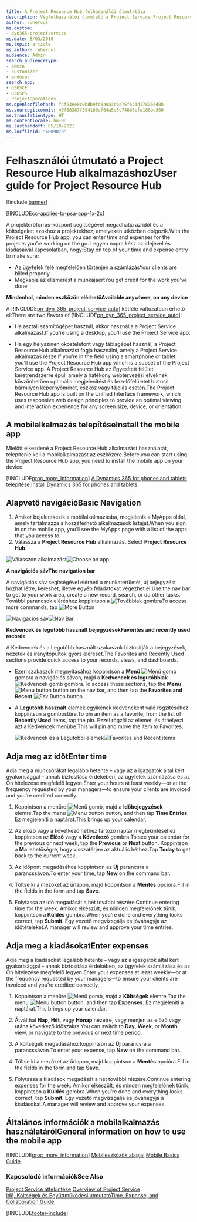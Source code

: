 ```yaml
---
title: A Project Resource Hub felhasználói útmutatója
description: Végfelhasználói útmutató a Project Service Project Resource Hub alkalmazásához
author: ruhercul
ms.custom:
- dyn365-projectservice
ms.date: 8/03/2018
ms.topic: article
ms.author: ruhercul
audience: Admin
search.audienceType:
- admin
- customizer
- enduser
search.app:
- D365CE
- D365PS
- ProjectOperations
ms.openlocfilehash: f4f93ee0c0bdb9fc6a9a3c6a75f6c3d178766d0b
ms.sourcegitcommit: 40f68387f594180af64a5e5c748b6efa188bd300
ms.translationtype: HT
ms.contentlocale: hu-HU
ms.lasthandoff: 05/10/2021
ms.locfileid: "6009079"
---
```

# <a name="user-guide-for-project-resource-hub"></a><span data-ttu-id="98195-103">Felhasználói útmutató a Project Resource Hub alkalmazáshoz</span><span class="sxs-lookup"><span data-stu-id="98195-103">User guide for Project Resource Hub</span></span>

[!include [banner](../includes/psa-now-project-operations.md)]

[!INCLUDE[cc-applies-to-psa-app-1x-2x](../includes/cc-applies-to-psa-app-1x-2x.md)]

<span data-ttu-id="98195-104">A projekterőforrás-központ segítségével megadhatja az időt és a költségeket azokhoz a projektekhez, amelyeken útközben dolgozik.</span><span class="sxs-lookup"><span data-stu-id="98195-104">With the Project Resource Hub app, you can enter time and expenses for the projects you’re working on the go.</span></span> <span data-ttu-id="98195-105">Legyen napra kész az idejével és kiadásaival kapcsolatban, hogy:</span><span class="sxs-lookup"><span data-stu-id="98195-105">Stay on top of your time and expense entry to make sure:</span></span>

- <span data-ttu-id="98195-106">Az ügyfelek felé megfelelően történjen a számlázás</span><span class="sxs-lookup"><span data-stu-id="98195-106">Your clients are billed properly</span></span>
- <span data-ttu-id="98195-107">Megkapja az elismerést a munkájáért</span><span class="sxs-lookup"><span data-stu-id="98195-107">You get credit for the work you’ve done</span></span>

<span data-ttu-id="98195-108">**Mindenhol, minden eszközön elérhető**</span><span class="sxs-lookup"><span data-stu-id="98195-108">**Available anywhere, on any device**</span></span>

<span data-ttu-id="98195-109">A [!INCLUDE[pn_dyn_365_project_service_auto](../includes/pn-dyn-365-project-service-auto.md)] kétféle változatban érhető el:</span><span class="sxs-lookup"><span data-stu-id="98195-109">There are two flavors of [!INCLUDE[pn_dyn_365_project_service_auto](../includes/pn-dyn-365-project-service-auto.md)]:</span></span> 

- <span data-ttu-id="98195-110">Ha asztali számítógépet használ, akkor használja a Project Service alkalmazást.</span><span class="sxs-lookup"><span data-stu-id="98195-110">If you're using a desktop, you'll use the Project Service app.</span></span> 

- <span data-ttu-id="98195-111">Ha egy helyszínen okostelefont vagy táblagépet használ, a Project Resource Hub alkalmazást fogja használni, amely a Project Service alkalmazás része.</span><span class="sxs-lookup"><span data-stu-id="98195-111">If you’re in the field using a smartphone or tablet, you’ll use the Project Resource Hub app which is a subset of the Project Service  app.</span></span> <span data-ttu-id="98195-112">A Project Resource Hub az Egyesített felület keretrendszerre épül, amely a hatékony webtervezési elveknek köszönhetően optimális megjelenítést és kezelőfelületet biztosít bármilyen képernyőméret, eszköz vagy tájolás esetén.</span><span class="sxs-lookup"><span data-stu-id="98195-112">The Project Resource Hub app is built on the Unified Interface framework, which uses responsive web design principles to provide an optimal viewing and interaction experience for any screen size, device, or orientation.</span></span> 


## <a name="install-the-mobile-app"></a><span data-ttu-id="98195-113">A mobilalkalmazás telepítése</span><span class="sxs-lookup"><span data-stu-id="98195-113">Install the mobile app</span></span>
<span data-ttu-id="98195-114">Mielőtt elkezdené a Project Resource Hub alkalmazást használatát, telepítenie kell a mobilalkalmazást az eszközére.</span><span class="sxs-lookup"><span data-stu-id="98195-114">Before you can start using the Project Resource Hub app, you need to install the mobile app on your device.</span></span> 

[!INCLUDE[proc_more_information](../includes/proc-more-information.md)] <span data-ttu-id="98195-115">[A Dynamics 365 for phones and tablets telepítése](/dynamics365/mobile-app/install-dynamics-365-for-phones-and-tablets).</span><span class="sxs-lookup"><span data-stu-id="98195-115">[Install Dynamics 365 for phones and tablets](/dynamics365/mobile-app/install-dynamics-365-for-phones-and-tablets).</span></span>

## <a name="basic-navigation"></a><span data-ttu-id="98195-116">Alapvető navigáció</span><span class="sxs-lookup"><span data-stu-id="98195-116">Basic Navigation</span></span>
1.  <span data-ttu-id="98195-117">Amikor bejelentkezik a mobilalkalmazásba, megjelenik a MyApps oldal, amely tartalmazza a hozzáférhető alkalmazások listáját.</span><span class="sxs-lookup"><span data-stu-id="98195-117">When you sign in on the mobile app, you’ll see the MyApps page with a list of the apps that you access to.</span></span> 
2.  <span data-ttu-id="98195-118">Válassza a **Project Resource Hub** alkalmazást.</span><span class="sxs-lookup"><span data-stu-id="98195-118">Select **Project Resource Hub**.</span></span>

<span data-ttu-id="98195-119">![Válasszon alkalmazást](media/chooseApp_1.png "Válasszon alkalmazást")</span><span class="sxs-lookup"><span data-stu-id="98195-119">![Choose an app](media/chooseApp_1.png "Choose an app")</span></span>

<span data-ttu-id="98195-120">**A navigációs sáv**</span><span class="sxs-lookup"><span data-stu-id="98195-120">**The navigation bar**</span></span>

<span data-ttu-id="98195-121">A navigációs sáv segítségével elérheti a munkaterületét, új bejegyzést hozhat létre, kereshet, illetve egyéb feladatokat végezhet el.</span><span class="sxs-lookup"><span data-stu-id="98195-121">Use the nav bar to get to your work area, create a new record, search, or do other tasks.</span></span> <span data-ttu-id="98195-122">További parancsok eléréshez koppintson a ![Továbbiak gombra](media/MoreButton.png "Továbbiak gomb")</span><span class="sxs-lookup"><span data-stu-id="98195-122">To access more commands, tap ![More Button](media/MoreButton.png "More Button")</span></span>

<span data-ttu-id="98195-123">![Navigációs sáv](media/NavBar_2.png "Navigációs sáv")</span><span class="sxs-lookup"><span data-stu-id="98195-123">![Nav Bar](media/NavBar_2.png "Nav Bar")</span></span>

<span data-ttu-id="98195-124">**Kedvencek és legutóbb használt bejegyzések**</span><span class="sxs-lookup"><span data-stu-id="98195-124">**Favorites and recently used records**</span></span>

<span data-ttu-id="98195-125">A Kedvencek és a Legutóbb használt szakaszok biztosítják a bejegyzések, nézetek és irányítópultok gyors elérését.</span><span class="sxs-lookup"><span data-stu-id="98195-125">The Favorites and Recently Used sections provide quick access to your records, views, and dashboards.</span></span> 

- <span data-ttu-id="98195-126">Ezen szakaszok megnyitásához koppintson a **Menü** ![Menü gomb](media/MenuButton.png "Menü gomb") gombra a navigációs sávon, majd a **Kedvencek és legutóbbiak** ![Kedvencek gomb](media/FavButton.png "Fav gomb") gombra.</span><span class="sxs-lookup"><span data-stu-id="98195-126">To access these sections, tap the **Menu** ![Menu button](media/MenuButton.png "Menu button") button on the nav bar, and then tap the **Favorites and Recent** ![Fav Button](media/FavButton.png "Fav Button") button.</span></span>

- <span data-ttu-id="98195-127">A **Legutóbb használt** elemek egyikének kedvencként való rögzítéséhez koppintson a gombostűre.</span><span class="sxs-lookup"><span data-stu-id="98195-127">To pin an item as a favorite, from the list of **Recently Used** items, tap the pin.</span></span> <span data-ttu-id="98195-128">Ezzel rögzíti az elemet, és áthelyezi azt a Kedvencek menübe.</span><span class="sxs-lookup"><span data-stu-id="98195-128">This will pin and move the item to Favorites.</span></span>

  <span data-ttu-id="98195-129">![Kedvencek és a Legutóbbi elemek](media/Favs_3.png "Kedvencek és a Legutóbbi elemek")</span><span class="sxs-lookup"><span data-stu-id="98195-129">![Favorites and Recent items](media/Favs_3.png "Favorites and Recent items")</span></span>
 
## <a name="enter-time"></a><span data-ttu-id="98195-130">Adja meg az időt</span><span class="sxs-lookup"><span data-stu-id="98195-130">Enter time</span></span>
<span data-ttu-id="98195-131">Adja meg a munkaórákat legalább hetente – vagy az a igazgatók által kért gyakorisággal – annak biztosítása érdekében, az ügyfelek számlázása és az Ön hitelezése megfelelő legyen.</span><span class="sxs-lookup"><span data-stu-id="98195-131">Enter your hours at least weekly—or at the frequency requested by your managers—to ensure your clients are invoiced and you’re credited correctly.</span></span>

1. <span data-ttu-id="98195-132">Koppintson a menüre ![Menü gomb](media/MenuButton.png "Menü gomb"), majd a **Időbejegyzések** elemre.</span><span class="sxs-lookup"><span data-stu-id="98195-132">Tap the menu ![Menu button](media/MenuButton.png "Menu button") button, and then tap **Time Entries**.</span></span> <span data-ttu-id="98195-133">Ez megjeleníti a naptárat.</span><span class="sxs-lookup"><span data-stu-id="98195-133">This brings up your calendar.</span></span>

2. <span data-ttu-id="98195-134">Az előző vagy a következő héthez tartozó naptár megtekintéséhez koppintson az **Előző** vagy a **Következő** gombra.</span><span class="sxs-lookup"><span data-stu-id="98195-134">To see your calendar for the previous or next week, tap the **Previous** or **Next** button.</span></span> <span data-ttu-id="98195-135">Koppintson a **Ma** lehetőségre, hogy visszatérjen az aktuális héthez.</span><span class="sxs-lookup"><span data-stu-id="98195-135">Tap **Today** to get back to the current week.</span></span>

3. <span data-ttu-id="98195-136">Az időpont megadásához koppintson az **Új** parancsra a parancssávon.</span><span class="sxs-lookup"><span data-stu-id="98195-136">To enter your time, tap **New** on the command bar.</span></span> 

4. <span data-ttu-id="98195-137">Töltse ki a mezőket az űrlapon, majd koppintson a **Mentés** opcióra.</span><span class="sxs-lookup"><span data-stu-id="98195-137">Fill in the fields in the form and tap **Save**.</span></span>

5. <span data-ttu-id="98195-138">Folytassa az idő megadását a hét további részére.</span><span class="sxs-lookup"><span data-stu-id="98195-138">Continue entering time for the week.</span></span> <span data-ttu-id="98195-139">Amikor elkészült, és minden megfelelőnek tűnik, koppintson a **Küldés** gombra.</span><span class="sxs-lookup"><span data-stu-id="98195-139">When you’re done and everything looks correct, tap **Submit**.</span></span> <span data-ttu-id="98195-140">Egy vezető megvizsgálja és jóváhagyja az időtételeket.</span><span class="sxs-lookup"><span data-stu-id="98195-140">A manager will review and approve your time entries.</span></span>

## <a name="enter-expenses"></a><span data-ttu-id="98195-141">Adja meg a kiadásokat</span><span class="sxs-lookup"><span data-stu-id="98195-141">Enter expenses</span></span> 
<span data-ttu-id="98195-142">Adja meg a kiadásokat legalább hetente – vagy az a igazgatók által kért gyakorisággal – annak biztosítása érdekében, az ügyfelek számlázása és az Ön hitelezése megfelelő legyen.</span><span class="sxs-lookup"><span data-stu-id="98195-142">Enter your expenses at least weekly—or at the frequency requested by your managers—to ensure your clients are invoiced and you’re credited correctly.</span></span>

1. <span data-ttu-id="98195-143">Koppintson a menüre ![Menü gomb](media/MenuButton.png "Menü gomb"), majd a **Költségek** elemre.</span><span class="sxs-lookup"><span data-stu-id="98195-143">Tap the menu ![Menu button](media/MenuButton.png "Menu button") button, and then tap **Expenses**.</span></span> <span data-ttu-id="98195-144">Ez megjeleníti a naptárat.</span><span class="sxs-lookup"><span data-stu-id="98195-144">This brings up your calendar.</span></span>

2. <span data-ttu-id="98195-145">Átválthat **Nap**, **Hét**, vagy **Hónap** nézetre, vagy menjen az előző vagy utána következő időszakra.</span><span class="sxs-lookup"><span data-stu-id="98195-145">You can switch to **Day**, **Week**, or **Month** view, or navigate to the previous or next time period.</span></span> 

3. <span data-ttu-id="98195-146">A költségek megadásához koppintson az **Új** parancsra a parancssávon.</span><span class="sxs-lookup"><span data-stu-id="98195-146">To enter your expense, tap **New** on the command bar.</span></span> 

4. <span data-ttu-id="98195-147">Töltse ki a mezőket az űrlapon, majd koppintson a **Mentés** opcióra.</span><span class="sxs-lookup"><span data-stu-id="98195-147">Fill in the fields in the form and tap **Save**.</span></span>

5. <span data-ttu-id="98195-148">Folytassa a kiadások megadását a hét további részére.</span><span class="sxs-lookup"><span data-stu-id="98195-148">Continue entering expenses for the week.</span></span> <span data-ttu-id="98195-149">Amikor elkészült, és minden megfelelőnek tűnik, koppintson a **Küldés** gombra.</span><span class="sxs-lookup"><span data-stu-id="98195-149">When you’re done and everything looks correct, tap **Submit**.</span></span> <span data-ttu-id="98195-150">Egy vezető megvizsgálja és jóváhagyja a kiadásokat.</span><span class="sxs-lookup"><span data-stu-id="98195-150">A manager will review and approve your expenses.</span></span>

## <a name="general-information-on-how-to-use-the-mobile-app"></a><span data-ttu-id="98195-151">Általános információk a mobilalkalmazás használatáról</span><span class="sxs-lookup"><span data-stu-id="98195-151">General information on how to use the mobile app</span></span> 
[!INCLUDE[proc_more_information](../includes/proc-more-information.md)] <span data-ttu-id="98195-152">[Mobileszközök alapjai](/dynamics365/mobile-app/dynamics-365-phones-tablets-users-guide).</span><span class="sxs-lookup"><span data-stu-id="98195-152">[Mobile Basics Guide](/dynamics365/mobile-app/dynamics-365-phones-tablets-users-guide).</span></span>

### <a name="see-also"></a><span data-ttu-id="98195-153">Kapcsolódó információk</span><span class="sxs-lookup"><span data-stu-id="98195-153">See Also</span></span>  
 <span data-ttu-id="98195-154">[Project Service áttekintése](../psa/overview.md) </span><span class="sxs-lookup"><span data-stu-id="98195-154">[Overview of Project Service](../psa/overview.md) </span></span>  
 [<span data-ttu-id="98195-155">Idő, Költségek és Együttműködési útmutató</span><span class="sxs-lookup"><span data-stu-id="98195-155">Time, Expense, and Collaboration Guide</span></span>](../psa/time-expense-collaboration-guide.md)   
 


[!INCLUDE[footer-include](../includes/footer-banner.md)]